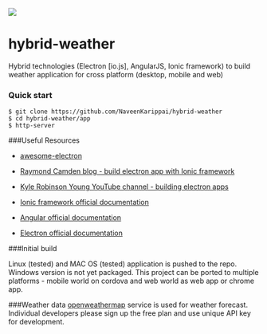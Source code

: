 
![](https://github.com/NaveenKarippai/hybrid-weather/blob/master/weather1.png)
# hybrid-weather
Hybrid technologies (Electron [io.js], AngularJS, Ionic framework) to build weather application for cross platform (desktop, mobile and web)

### Quick start

```
$ git clone https://github.com/NaveenKarippai/hybrid-weather
$ cd hybrid-weather/app
$ http-server
```

###Useful Resources
* [awesome-electron](https://github.com/sindresorhus/awesome-electron)

* [Raymond Camden blog - build electron app with Ionic framework](http://www.raymondcamden.com/2015/07/23/some-initial-thoughts-on-building-desktop-apps-with-ionic-and-electron)

* [ Kyle Robinson Young YouTube channel - building electron apps](https://www.youtube.com/playlist?list=PL1QRvYV-LXn6ESBl7qm1teB1U1CK1B6gv)

* [Ionic framework official documentation](http://ionicframework.com/)

* [Angular official documentation](https://angularjs.org/)

* [Electron official documentation](http://electron.atom.io/)

###Initial build

Linux (tested) and MAC OS (tested) application is pushed to the repo. Windows version is not yet packaged. This project can be ported to multiple platforms - mobile world on cordova and web world as web app or chrome app.

###Weather data
[openweathermap](http://openweathermap.org/) service is used for weather forecast. Individual developers please sign up the free plan and use unique API key for development.


